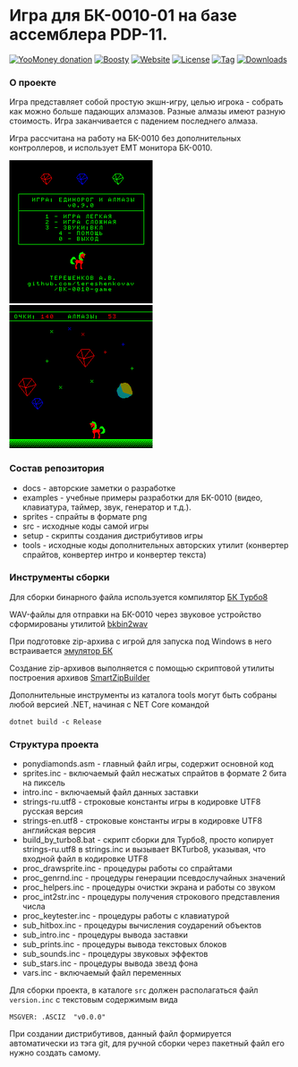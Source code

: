# Игра для БК-0010-01 на базе ассемблера PDP-11.

[![YooMoney donation](https://img.shields.io/badge/Donation-Yoo.money-blue.svg)](https://yoomoney.ru/to/41001497003495)
[![Boosty](https://img.shields.io/badge/Boosty-donate-orange.svg)](https://boosty.to/ponygames)
[![Website](https://img.shields.io/badge/Website-tav--developer.itch.io-29a662.svg)](https://tav-developer.itch.io)
[![License](https://img.shields.io/badge/License-MIT0-darkgray.svg)](#)
[![Tag](https://img.shields.io/github/v/tag/tereshenkovav/BK-0010-game?color=00c2e8)](#)
[![Downloads](https://img.shields.io/github/downloads/tereshenkovav/BK-0010-game/total?color=c87bff)](#)

### О проекте

Игра представляет собой простую экшн-игру, целью игрока - собрать как можно больше падающих алзмазов. Разные алмазы имеют разную стоимость. Игра заканчивается с падением последнего алмаза.

Игра рассчитана на работу на БК-0010 без дополнительных контроллеров, и использует ЕМТ монитора БК-0010.

![PonyDiamonds](screen1.png) ![PonyDiamonds](screen2.png)

### Состав репозитория

* docs - авторские заметки о разработке
* examples - учебные примеры разработки для БК-0010 (видео, клавиатура, таймер, звук, генератор и т.д.).
* sprites - спрайты в формате png
* src - исходные коды самой игры
* setup - скрипты создания дистрибутивов игры
* tools - исходные коды дополнительных авторских утилит (конвертер спрайтов, конвертер интро и конвертер текста)

### Инструменты сборки

Для сборки бинарного файла используется
компилятор [БК Турбо8](https://gid.pdp-11.ru/bkturbo8_doc.html)

WAV-файлы для отправки на БК-0010 через звуковое устройство сформированы утилитой
[bkbin2wav](https://github.com/raydac/bkbin2wav)

При подготовке zip-архива c игрой для запуска под Windows в него встраивается
[эмулятор БК](https://gid.pdp-11.ru/)

Создание zip-архивов выполняется с помощью скриптовой утилиты построения архивов
[SmartZipBuilder](https://github.com/tereshenkovav/SmartZipBuilder)

Дополнительные инструменты из каталога tools могут быть собраны любой версией .NET, начиная с NET Core командой 

```
dotnet build -c Release
```

### Структура проекта

* ponydiamonds.asm - главный файл игры, содержит основной код
* sprites.inc - включаемый файл несжатых спрайтов в формате 2 бита на пиксель
* intro.inc - включаемый файл данных заставки
* strings-ru.utf8 - строковые константы игры в кодировке UTF8 русская версия
* strings-en.utf8 - строковые константы игры в кодировке UTF8 английская версия
* build_by_turbo8.bat - скрипт сборки для Турбо8, просто копирует strings-ru.utf8 в strings.inc и вызывает BKTurbo8, указывая, что входной файл в кодировке UTF8
* proc_drawsprite.inc - процедуры работы со спрайтами
* proc_genrnd.inc - процедуры генерации псевдослучайных значений
* proc_helpers.inc - процедуры очистки экрана и работы со звуком
* proc_int2str.inc - процедуры получения строкового представления числа
* proc_keytester.inc - процедуры работы с клавиатурой
* sub_hitbox.inc - процедуры вычисления соударений объектов
* sub_intro.inc - процедуры вывода заставки
* sub_prints.inc - процедуры вывода текстовых блоков
* sub_sounds.inc - процедуры звуковых эффектов
* sub_stars.inc - процедуры вывода звезд фона
* vars.inc - включаемый файл переменных

Для сборки проекта, в каталоге `src` должен располагаться файл `version.inc`
с текстовым содержимым вида

```ASM
MSGVER: .ASCIZ  "v0.0.0"
```
При создании дистрибутивов, данный файл формируется автоматически из тэга git,
для ручной сборки через пакетный файл его нужно создать самому.
